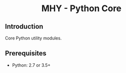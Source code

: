 <div align="center">

# MHY - Python Core

</div>

## Introduction
Core Python utility modules.

## Prerequisites
+ Python: 2.7 or 3.5+

